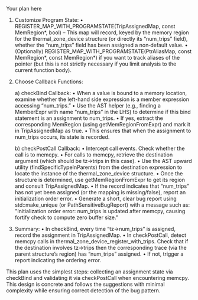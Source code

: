 Your plan here

1. Customize Program State:
   • REGISTER_MAP_WITH_PROGRAMSTATE(TripAssignedMap, const MemRegion*, bool)
     – This map will record, keyed by the memory region for the thermal_zone_device structure (or directly its “num_trips” field), whether the “num_trips” field has been assigned a non‐default value.
   • (Optionally) REGISTER_MAP_WITH_PROGRAMSTATE(PtrAliasMap, const MemRegion*, const MemRegion*) if you want to track aliases of the pointer (but this is not strictly necessary if you limit analysis to the current function body).

2. Choose Callback Functions:

   a) checkBind Callback:
      • When a value is bound to a memory location, examine whether the left-hand side expression is a member expression accessing “num_trips.”
      • Use the AST helper (e.g., finding a MemberExpr with name “num_trips” in the LHS) to determine if this bind statement is an assignment to num_trips.
      • If yes, extract the corresponding MemRegion (using getMemRegionFromExpr) and mark it in TripAssignedMap as true.
      • This ensures that when the assignment to num_trips occurs, its state is recorded.

   b) checkPostCall Callback:
      • Intercept call events. Check whether the call is to memcpy.
      • For calls to memcpy, retrieve the destination argument (which should be tz->trips in this case).
      • Use the AST upward utility (findSpecificTypeInParents) from the destination expression to locate the instance of the thermal_zone_device structure.
      • Once the structure is determined, use getMemRegionFromExpr to get its region and consult TripAssignedMap.
      • If the record indicates that “num_trips” has not yet been assigned (or the mapping is missing/false), report an initialization order error.
      • Generate a short, clear bug report using std::make_unique<BasicBugReport> (or PathSensitiveBugReport) with a message such as: "Initialization order error: num_trips is updated after memcpy, causing fortify check to compute zero buffer size."

3. Summary:
   • In checkBind, every time “tz->num_trips” is assigned, record the assignment in TripAssignedMap.
   • In checkPostCall, detect memcpy calls in thermal_zone_device_register_with_trips. Check that if the destination involves tz->trips then the corresponding trace (via the parent structure’s region) has “num_trips” assigned.
   • If not, trigger a report indicating the ordering error.
   
This plan uses the simplest steps: collecting an assignment state via checkBind and validating it via checkPostCall when encountering memcpy. This design is concrete and follows the suggestions with minimal complexity while ensuring correct detection of the bug pattern.